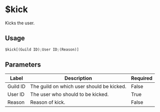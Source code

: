 # $kick
Kicks the user.

## Usage
```py
$kick[(Guild ID);User ID;(Reason)]
```

## Parameters
| Label | Description | Required |
| ----- | ----------- | -------- |
| Guild ID | The guild on which user should be kicked. | False |
| User ID | The user who should to be kicked. | True |
| Reason | Reason of kick. | False |